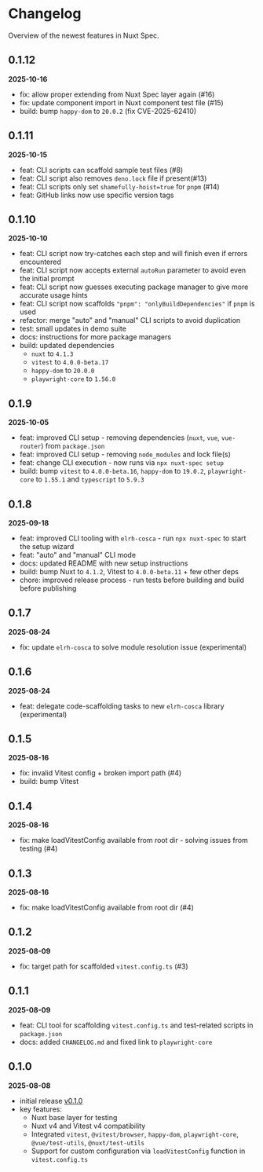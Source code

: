 # Changelog

Overview of the newest features in Nuxt Spec.

## 0.1.12

**2025-10-16**

- fix: allow proper extending from Nuxt Spec layer again (#16)
- fix: update component import in Nuxt component test file (#15)
- build: bump `happy-dom` to `20.0.2` (fix CVE-2025-62410)

## 0.1.11

**2025-10-15**

- feat: CLI scripts can scaffold sample test files (#8)
- feat: CLI script also removes `deno.lock` file if present(#13)
- feat: CLI scripts only set `shamefully-hoist=true` for `pnpm` (#14)
- feat: GitHub links now use specific version tags

## 0.1.10

**2025-10-10**

- feat: CLI script now try-catches each step and will finish even if errors encountered
- feat: CLI script now accepts external `autoRun` parameter to avoid even the initial prompt
- feat: CLI script now guesses executing package manager to give more accurate usage hints
- feat: CLI script now scaffolds `"pnpm": "onlyBuildDependencies"` if `pnpm` is used
- refactor: merge "auto" and "manual" CLI scripts to avoid duplication
- test: small updates in demo suite
- docs: instructions for more package managers
- build: updated dependencies
  - `nuxt` to `4.1.3`
  - `vitest` to `4.0.0-beta.17`
  - `happy-dom` to `20.0.0`
  - `playwright-core` to `1.56.0`

## 0.1.9

**2025-10-05**

- feat: improved CLI setup - removing dependencies (`nuxt`, `vue`, `vue-router`) from `package.json`
- feat: improved CLI setup - removing `node_modules` and lock file(s)
- feat: change CLI execution - now runs via `npx nuxt-spec setup`
- build: bump `vitest` to `4.0.0-beta.16`, `happy-dom` to `19.0.2`, `playwright-core` to `1.55.1` and `typescript` to `5.9.3`

## 0.1.8

**2025-09-18**

- feat: improved CLI tooling with `elrh-cosca` - run `npx nuxt-spec` to start the setup wizard
- feat: "auto" and "manual" CLI mode
- docs: updated README with new setup instructions
- build: bump Nuxt to `4.1.2`, Vitest to `4.0.0-beta.11` + few other deps
- chore: improved release process - run tests before building and build before publishing

## 0.1.7

**2025-08-24**

- fix: update `elrh-cosca` to solve module resolution issue (experimental)

## 0.1.6

**2025-08-24**

- feat: delegate code-scaffolding tasks to new `elrh-cosca` library (experimental)

## 0.1.5

**2025-08-16**

- fix: invalid Vitest config + broken import path (#4)
- build: bump Vitest

## 0.1.4

**2025-08-16**

- fix: make loadVitestConfig available from root dir - solving issues from testing (#4)

## 0.1.3

**2025-08-16**

- fix: make loadVitestConfig available from root dir (#4)

## 0.1.2

**2025-08-09**

- fix: target path for scaffolded `vitest.config.ts` (#3)

## 0.1.1

**2025-08-09**

- feat: CLI tool for scaffolding `vitest.config.ts` and test-related scripts in `package.json`
- docs: added `CHANGELOG.md` and fixed link to `playwright-core`

## 0.1.0

**2025-08-08**

- initial release [v0.1.0](https://github.com/AloisSeckar/nuxt-spec/releases/tag/v0.1.0)
- key features:
  - Nuxt base layer for testing
  - Nuxt v4 and Vitest v4 compatibility
  - Integrated `vitest`, `@vitest/browser`, `happy-dom`, `playwright-core`, `@vue/test-utils`, `@nuxt/test-utils`
  - Support for custom configuration via `loadVitestConfig` function in `vitest.config.ts`
